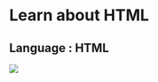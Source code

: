 # Learn about HTML

## Language : HTML


<img src="https://img.shields.io/badge/HTML5-E34F26?style=flat-square&logo=HTML5&logoColor=white"/>

